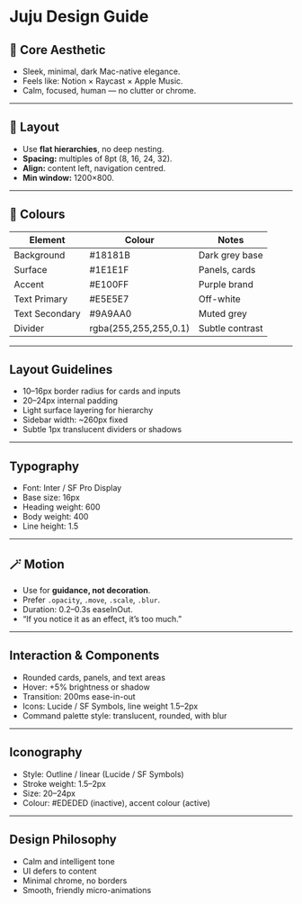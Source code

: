 # Juju Design Guide

## 🎨 Core Aesthetic
- Sleek, minimal, dark Mac-native elegance.
- Feels like: Notion × Raycast × Apple Music.
- Calm, focused, human — no clutter or chrome.

---

## 🧱 Layout
- Use **flat hierarchies**, no deep nesting.
- **Spacing:** multiples of 8pt (8, 16, 24, 32).
- **Align:** content left, navigation centred.
- **Min window:** 1200×800.

---

## 🌈 Colours
| Element | Colour | Notes |
|----------|---------|-------|
| Background | #18181B | Dark grey base |
| Surface | #1E1E1F | Panels, cards |
| Accent | #E100FF | Purple brand |
| Text Primary | #E5E5E7 | Off-white |
| Text Secondary | #9A9AA0 | Muted grey |
| Divider | rgba(255,255,255,0.1) | Subtle contrast |

---

## Layout Guidelines
- 10–16px border radius for cards and inputs
- 20–24px internal padding
- Light surface layering for hierarchy
- Sidebar width: ~260px fixed
- Subtle 1px translucent dividers or shadows

---

## Typography
- Font: Inter / SF Pro Display
- Base size: 16px
- Heading weight: 600
- Body weight: 400
- Line height: 1.5

---

## 🪄 Motion
- Use for **guidance, not decoration**.
- Prefer `.opacity`, `.move`, `.scale`, `.blur`.
- Duration: 0.2–0.3s easeInOut.
- “If you notice it as an effect, it’s too much.”

---

## Interaction & Components
- Rounded cards, panels, and text areas
- Hover: +5% brightness or shadow
- Transition: 200ms ease-in-out
- Icons: Lucide / SF Symbols, line weight 1.5–2px
- Command palette style: translucent, rounded, with blur

---

## Iconography
- Style: Outline / linear (Lucide / SF Symbols)
- Stroke weight: 1.5–2px
- Size: 20–24px
- Colour: #EDEDED (inactive), accent colour (active)

---

## Design Philosophy
- Calm and intelligent tone
- UI defers to content
- Minimal chrome, no borders
- Smooth, friendly micro-animations
